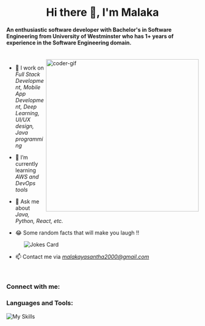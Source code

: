 <h1 align="center">Hi there 👋, I'm Malaka</h1>
<h4 align="left">An enthusiastic software developer with Bachelor's in Software Engineering from University of Westminster who has 1+ years of experience in the Software Engineering domain.</h3>
<br/>

<img align="right" alt="coder-gif" width="400" src="https://user-images.githubusercontent.com/74038190/229223263-cf2e4b07-2615-4f87-9c38-e37600f8381a.gif" >

- 🔭 I work on *Full Stack Development, Mobile App Development, Deep Learning, UI/UX design, Java programming*  

- 🌱 I’m currently learning *AWS and DevOps tools*

- 💬 Ask me about *Java, Python, React, etc.*

- 😂 Some random facts that will make you laugh !!

&ensp;&ensp;&ensp;&ensp;&emsp;  ![Jokes Card](https://readme-jokes.vercel.app/api)
- 📫 Contact me via *malakayasantha2000@gmail.com*
<br/>

<h3 align="left">Connect with me:</h3>
<p align="left">
<a href="https://x.com/MYasantha25914" /></a>
<a href="https://www.linkedin.com/in/malaka-yasantha-464123207"/></a>
<a href="https://www.facebook.com/malaka.yasantha" /></a>
<a href="https://www.instagram.com/_steerfie_/" /></a>
</p>


<h3 align="left">Languages and Tools:</h3>

![My Skills](https://skillicons.dev/icons?i=java,js,py,androidstudio,react,bootstrap,css,discord,eclipse,figma,firebase,flask,flutter,git,html,idea,jquery,linux,mongodb,mysql,nodejs,php,spring,tensorflow,vscode)

<br/>
